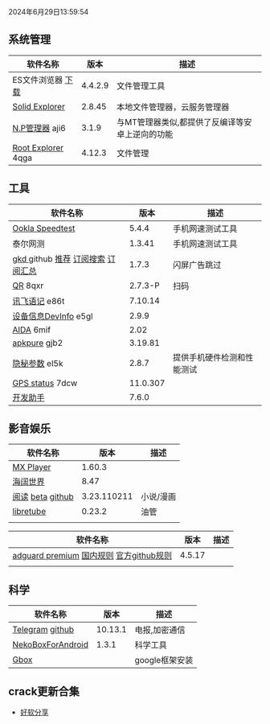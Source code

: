 2024年6月29日13:59:54

## 系统管理

| 软件名称                                                     | 版本    | 描述                                            |
| ------------------------------------------------------------ | ------- | ----------------------------------------------- |
| ES文件浏览器 [下载](https://pan.lanzoub.com/b0f1d7s2h)       | 4.4.2.9 | 文件管理工具                                    |
| [Solid Explorer](https://pan.lanzoub.com/b0f19gdfa)          | 2.8.45  | 本地文件管理器，云服务管理器                    |
| [N.P管理器](https://pan.lanzoub.com/b06m0cevg?pwd=aji6)  aji6 | 3.1.9   | 与MT管理器类似,都提供了反编译等安卓上逆向的功能 |
| [Root Explorer](https://pan.lanzoub.com/b06ll1dfi?pwd=4qga)  4qga | 4.12.3  | 文件管理                                        |



## 工具

| 软件名称                                                     | 版本     | 描述                       |
| ------------------------------------------------------------ | -------- | -------------------------- |
| [Ookla Speedtest](https://pan.lanzoub.com/b0f19i6af)         | 5.4.4    | 手机网速测试工具           |
| 泰尔网测                                                     | 1.3.41   | 手机网速测试工具           |
| [gkd ](https://github.com/gkd-kit/gkd) github [推荐](https://github.com/AIsouler/GKD_subscription) [订阅搜索](https://github.com/search?q=GKD_subscription&type=repositories) [订阅汇总](https://github.com/Adpro-Team/GKD_THS_List) | 1.7.3    | 闪屏广告跳过               |
| [QR](https://www.lanzoub.com/b06lnskqf?pwd=8qxr)  8qxr       | 2.7\.3-P | 扫码                       |
| [讯飞语记](https://pan.lanzoub.com/b06llc0sj?pwd=e86t) e86t  | 7.10.14  |                            |
| [设备信息DevInfo](https://pan.lanzoub.com/b06mcp2le?pwd=e5gl)  e5gl | 2.9.9    |                            |
| [AIDA](https://www.lanzoub.com/b06lo9kqh?pwd=6mif)  6mif     | 2.02     |                            |
| [apkpure](https://www.lanzoub.com/b06ljuo9a?pwd=gjb2)  gjb2  | 3.19.81  |                            |
| [隐秘参数](https://myqqjd.lanzoub.com/b06mhavbi?pwd=el5k)  el5k | 2.8.7    | 提供手机硬件检测和性能测试 |
| [GPS status](https://myqqjd.lanzoub.com/b06ltxx5i?pwd=7dcw)  7dcw | 11.0.307 |                            |
| [开发助手](https://pan.lanzoub.com/b06lmdxmd)                | 7.6.0    |                            |



## 影音娱乐

| 软件名称                                                     | 版本        | 描述      |
| ------------------------------------------------------------ | ----------- | --------- |
| [MX Player](https://pan.lanzoub.com/b0f19eo3c)               | 1.60.3      |           |
| [海阔世界](https://haikuo.lanzoub.com/u/GoldRiver)           | 8.47        |           |
| [阅读](https://www.coolapk.com/apk/256030) [beta](https://www.lanzoub.com/b01rgkhhe) [github](https://github.com/gedoor/legado) | 3.23.110211 | 小说/漫画 |
| [libretube](https://github.com/libre-tube/LibreTube/releases) | 0.23.2      | 油管      |
|                                                              |             |           |





| 软件名称                                                     | 版本   | 描述 |
| ------------------------------------------------------------ | ------ | ---- |
| [adguard premium](https://pan.lanzoub.com/b0f19420h) [国内规则](https://adguardteam.github.io/HostlistsRegistry/assets/filter_29.txt)  [官方github规则](https://github.com/AdguardTeam/HostlistsRegistry) | 4.5.17 |      |
|                                                              |        |      |



## 科学

| 软件名称                                                     | 版本    | 描述           |
| ------------------------------------------------------------ | ------- | -------------- |
| [Telegram](https://telegram.org/android)  [github](https://github.com/DrKLO/Telegram) | 10.13.1 | 电报,加密通信  |
| [NekoBoxForAndroid](https://github.com/MatsuriDayo/NekoBoxForAndroid) | 1.3.1   | 科学工具       |
| [Gbox](https://www.gboxlab.com/)                             |         | google框架安装 |

## crack更新合集

- [好软分享](https://yoyodadada.lanzoui.com/u/yoyodadada)
